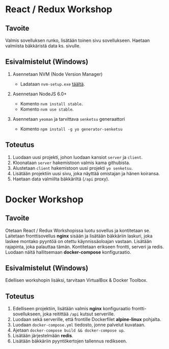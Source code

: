 # React / Redux Workshop

## Tavoite

Valmis sovelluksen runko, lisätään toinen sivu sovellukseen. Haetaan valmiista
bäkkäristä data ks. sivulle.

## Esivalmistelut (Windows)

1. Asennetaan NVM (Node Version Manager)
   - Ladataan `nvm-setup.exe` [täältä](https://github.com/coreybutler/nvm-windows/releases/download/1.1.0/nvm-setup.zip).

2. Asennetaan NodeJS 6.0+
   - Komento `nvm install stable`.
   - Komento `nvm use stable`.

3. Asennetaan `yeoman` ja tarvittava `senketsu` generaattori
   - Komento `npm install -g yo generator-senketsu`

## Toteutus

1. Luodaan uusi projekti, johon luodaan kansiot `server` ja `client`.
2. Kloonataan `server` hakemistoon valmis kama githubista.
3. Alustetaan `client` hakemistoon uusi projekti `yo senketsu`.
4. Lisätään projektiin uusi sivu, joka näyttää omistajan ja hänen koiransa.
5. Haetaan data valmiilta bäkkäriltä (`/api` proxy).

# Docker Workshop

## Tavoite

Otetaan React / Redux Workshopissa luotu sovellus ja kontitetaan se. Laitetaan
fronttisovellus **nginx** sisään ja lisätään bäkkäriin laskuri, joka laskee
montako pyyntöä on otettu käynnissäoloajan vastaan. Lisätään rajapinta, joka
palauttaa tämän. Kontitetaan erikseen frontti, serveri ja redis. Luodaan näitä
hallitsemaan **docker-compose** konfiguraatio.

## Esivalmistelut (Windows)

Edellisen workshopin lisäksi, tarvitaan VirtualBox & Docker Toolbox.

## Toteutus

1. Edelliseen projektiin, lisätään valmis **nginx** konfiguraatio frontti-
   sovellukseen, joka reitittää `/api` kutsut serverille.
2. Luodaan sekä serverille, että frontille Dockerfilet **alpine-linux**
   pohjalta.
3. Luodaan `docker-compose.yml` tiedosto, jonne palvelut kuvataan.
4. Ajetaan `docker-compose build && docker-compose up`.
5. Lisätään järjestelmään **redis**.
6. Lisätään bäkkäriin pyyntökertojen tallennus redikseen.
